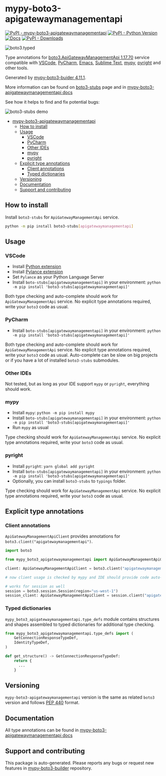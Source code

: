 # mypy-boto3-apigatewaymanagementapi<a id="mypy-boto3-apigatewaymanagementapi"></a>

[![PyPI - mypy-boto3-apigatewaymanagementapi](https://img.shields.io/pypi/v/mypy-boto3-apigatewaymanagementapi.svg?color=blue)](https://pypi.org/project/mypy-boto3-apigatewaymanagementapi)
[![PyPI - Python Version](https://img.shields.io/pypi/pyversions/mypy-boto3-apigatewaymanagementapi.svg?color=blue)](https://pypi.org/project/mypy-boto3-apigatewaymanagementapi)
[![Docs](https://img.shields.io/readthedocs/mypy-boto3-builder.svg?color=blue)](https://mypy-boto3-builder.readthedocs.io/)
[![PyPI - Downloads](https://img.shields.io/pypi/dw/mypy-boto3-apigatewaymanagementapi?color=blue)](https://pypistats.org/packages/mypy-boto3-apigatewaymanagementapi)

![boto3.typed](https://github.com/vemel/mypy_boto3_builder/raw/master/logo.png)

Type annotations for
[boto3.ApiGatewayManagementApi 1.17.70](https://boto3.amazonaws.com/v1/documentation/api/1.17.70/reference/services/apigatewaymanagementapi.html#ApiGatewayManagementApi)
service compatible with [VSCode](https://code.visualstudio.com/),
[PyCharm](https://www.jetbrains.com/pycharm/),
[Emacs](https://www.gnu.org/software/emacs/),
[Sublime Text](https://www.sublimetext.com/),
[mypy](https://github.com/python/mypy),
[pyright](https://github.com/microsoft/pyright) and other tools.

Generated by
[mypy-boto3-buider 4.11.1](https://github.com/vemel/mypy_boto3_builder).

More information can be found on
[boto3-stubs](https://pypi.org/project/boto3-stubs/) page and in
[mypy-boto3-apigatewaymanagementapi docs](https://vemel.github.io/boto3_stubs_docs/mypy_boto3_apigatewaymanagementapi/)

See how it helps to find and fix potential bugs:

![boto3-stubs demo](https://github.com/vemel/mypy_boto3_builder/raw/master/demo.gif)

- [mypy-boto3-apigatewaymanagementapi](#mypy-boto3-apigatewaymanagementapi)
  - [How to install](#how-to-install)
  - [Usage](#usage)
    - [VSCode](#vscode)
    - [PyCharm](#pycharm)
    - [Other IDEs](#other-ides)
    - [mypy](#mypy)
    - [pyright](#pyright)
  - [Explicit type annotations](#explicit-type-annotations)
    - [Client annotations](#client-annotations)
    - [Typed dictionaries](#typed-dictionaries)
  - [Versioning](#versioning)
  - [Documentation](#documentation)
  - [Support and contributing](#support-and-contributing)

## How to install<a id="how-to-install"></a>

Install `boto3-stubs` for `ApiGatewayManagementApi` service.

```bash
python -m pip install boto3-stubs[apigatewaymanagementapi]
```

## Usage<a id="usage"></a>

### VSCode<a id="vscode"></a>

- Install
  [Python extension](https://marketplace.visualstudio.com/items?itemName=ms-python.python)
- Install
  [Pylance extension](https://marketplace.visualstudio.com/items?itemName=ms-python.vscode-pylance)
- Set `Pylance` as your Python Language Server
- Install `boto-stubs[apigatewaymanagementapi]` in your environment:
  `python -m pip install 'boto3-stubs[apigatewaymanagementapi]'`

Both type checking and auto-complete should work for `ApiGatewayManagementApi`
service. No explicit type annotations required, write your `boto3` code as
usual.

### PyCharm<a id="pycharm"></a>

- Install `boto-stubs[apigatewaymanagementapi]` in your environment:
  `python -m pip install 'boto3-stubs[apigatewaymanagementapi]'`

Both type checking and auto-complete should work for `ApiGatewayManagementApi`
service. No explicit type annotations required, write your `boto3` code as
usual. Auto-complete can be slow on big projects or if you have a lot of
installed `boto3-stubs` submodules.

### Other IDEs<a id="other-ides"></a>

Not tested, but as long as your IDE support `mypy` or `pyright`, everything
should work.

### mypy<a id="mypy"></a>

- Install `mypy`: `python -m pip install mypy`
- Install `boto-stubs[apigatewaymanagementapi]` in your environment:
  `python -m pip install 'boto3-stubs[apigatewaymanagementapi]'`
- Run `mypy` as usual

Type checking should work for `ApiGatewayManagementApi` service. No explicit
type annotations required, write your `boto3` code as usual.

### pyright<a id="pyright"></a>

- Install `pyright`: `yarn global add pyright`
- Install `boto-stubs[apigatewaymanagementapi]` in your environment:
  `python -m pip install 'boto3-stubs[apigatewaymanagementapi]'`
- Optionally, you can install `boto3-stubs` to `typings` folder.

Type checking should work for `ApiGatewayManagementApi` service. No explicit
type annotations required, write your `boto3` code as usual.

## Explicit type annotations<a id="explicit-type-annotations"></a>

### Client annotations<a id="client-annotations"></a>

`ApiGatewayManagementApiClient` provides annotations for
`boto3.client("apigatewaymanagementapi")`.

```python
import boto3

from mypy_boto3_apigatewaymanagementapi import ApiGatewayManagementApiClient

client: ApiGatewayManagementApiClient = boto3.client("apigatewaymanagementapi")

# now client usage is checked by mypy and IDE should provide code auto-complete

# works for session as well
session = boto3.session.Session(region="us-west-1")
session_client: ApiGatewayManagementApiClient = session.client("apigatewaymanagementapi")
```

### Typed dictionaries<a id="typed-dictionaries"></a>

`mypy_boto3_apigatewaymanagementapi.type_defs` module contains structures and
shapes assembled to typed dictionaries for additional type checking.

```python
from mypy_boto3_apigatewaymanagementapi.type_defs import (
    GetConnectionResponseTypeDef,
    IdentityTypeDef,
)

def get_structure() -> GetConnectionResponseTypeDef:
    return {
      ...
    }
```

## Versioning<a id="versioning"></a>

`mypy-boto3-apigatewaymanagementapi` version is the same as related `boto3`
version and follows [PEP 440](https://www.python.org/dev/peps/pep-0440/)
format.

## Documentation<a id="documentation"></a>

All type annotations can be found in
[mypy-boto3-apigatewaymanagementapi docs](https://vemel.github.io/boto3_stubs_docs/mypy_boto3_apigatewaymanagementapi/)

## Support and contributing<a id="support-and-contributing"></a>

This package is auto-generated. Please reports any bugs or request new features
in [mypy-boto3-builder](https://github.com/vemel/mypy_boto3_builder/issues/)
repository.
